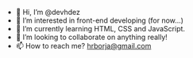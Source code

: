 - 👋 Hi, I’m @devhdez
- 👀 I’m interested in front-end developing (for now...)
- 🌱 I’m currently learning HTML, CSS and JavaScript.
- 💞️ I’m looking to collaborate on anything really!
- 📫 How to reach me? hrborja@gmail.com

<!---
devhdez/devhdez is a ✨ special ✨ repository because its `README.md` (this file) appears on your GitHub profile.
You can click the Preview link to take a look at your changes.
--->
